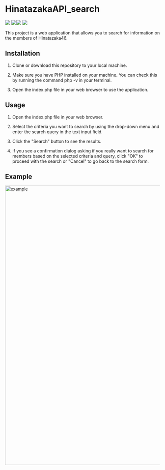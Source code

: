 # HinatazakaAPI_search

<img src="https://img.shields.io/badge/PHP-v8.0.28-purple?logo=php&logoColor=white"> <img src="https://img.shields.io/badge/Composer-v2.5.4-gleen?logo=composer&logoColor=white"><img src="https://img.shields.io/github/commit-activity/m/Taaaa-yuki/HinatazakaAPI_search?logo=github"> <img src="https://img.shields.io/github/repo-size/Taaaa-yuki/HinatazakaAPI_search?logo=github">

This project is a web application that allows you to search for information on the members of Hinatazaka46.

## Installation

1. Clone or download this repository to your local machine.

2. Make sure you have PHP installed on your machine. You can check this by running the command php -v in your terminal.

3. Open the index.php file in your web browser to use the application.

## Usage

1. Open the index.php file in your web browser.

2. Select the criteria you want to search by using the drop-down menu and enter the search query in the text input field.

3. Click the "Search" button to see the results.

4. If you see a confirmation dialog asking if you really want to search for members based on the selected criteria and query, click "OK" to proceed with the search or "Cancel" to go back to the search form.

## Example

<img width="909" alt="example" src="https://github.com/Taaaa-yuki/HinatazakaAPI_search/assets/82790806/fd50b135-94cb-4d28-8865-f8299701ddc5">

